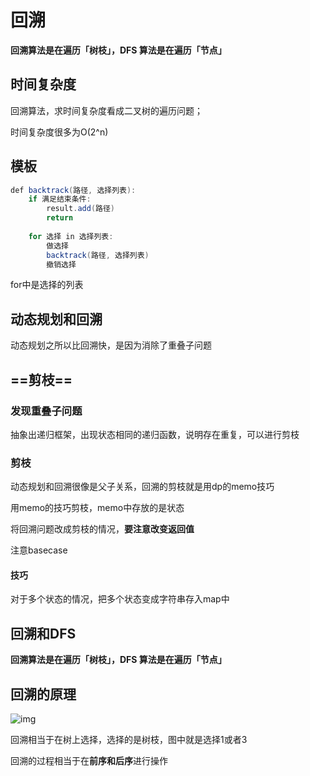 # 回溯

**回溯算法是在遍历「树枝」，DFS 算法是在遍历「节点」**

## 时间复杂度

回溯算法，求时间复杂度看成二叉树的遍历问题；

时间复杂度很多为O(2^n)



## 模板

```java
def backtrack(路径, 选择列表):
    if 满足结束条件:
        result.add(路径)
        return
    
    for 选择 in 选择列表:
        做选择
        backtrack(路径, 选择列表)
        撤销选择
```

for中是选择的列表



## 动态规划和回溯

动态规划之所以比回溯快，是因为消除了重叠子问题



## ==剪枝==

### 发现重叠子问题

抽象出递归框架，出现状态相同的递归函数，说明存在重复，可以进行剪枝

### 剪枝

动态规划和回溯很像是父子关系，回溯的剪枝就是用dp的memo技巧

用memo的技巧剪枝，memo中存放的是状态

将回溯问题改成剪枝的情况，**要注意改变返回值**

注意basecase



#### 技巧

对于多个状态的情况，把多个状态变成字符串存入map中



## 回溯和DFS

**回溯算法是在遍历「树枝」，DFS 算法是在遍历「节点」**



## 回溯的原理

![img](https://labuladong.github.io/algo/images/backtracking/2.jpg)



回溯相当于在树上选择，选择的是树枝，图中就是选择1或者3

回溯的过程相当于在**前序和后序**进行操作